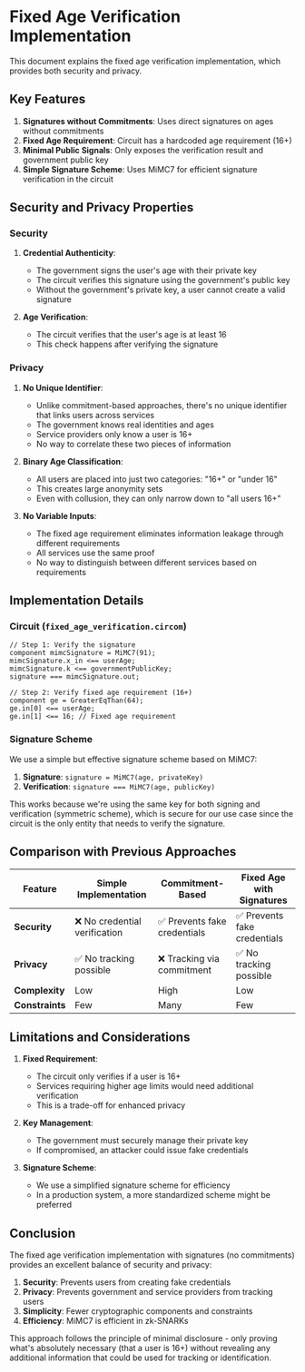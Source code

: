 # Fixed Age Verification Implementation

This document explains the fixed age verification implementation, which provides both security and privacy.

## Key Features

1. **Signatures without Commitments**: Uses direct signatures on ages without commitments
2. **Fixed Age Requirement**: Circuit has a hardcoded age requirement (16+)
3. **Minimal Public Signals**: Only exposes the verification result and government public key
4. **Simple Signature Scheme**: Uses MiMC7 for efficient signature verification in the circuit

## Security and Privacy Properties

### Security

1. **Credential Authenticity**: 
   - The government signs the user's age with their private key
   - The circuit verifies this signature using the government's public key
   - Without the government's private key, a user cannot create a valid signature

2. **Age Verification**:
   - The circuit verifies that the user's age is at least 16
   - This check happens after verifying the signature

### Privacy

1. **No Unique Identifier**: 
   - Unlike commitment-based approaches, there's no unique identifier that links users across services
   - The government knows real identities and ages
   - Service providers only know a user is 16+
   - No way to correlate these two pieces of information

2. **Binary Age Classification**:
   - All users are placed into just two categories: "16+" or "under 16"
   - This creates large anonymity sets
   - Even with collusion, they can only narrow down to "all users 16+"

3. **No Variable Inputs**:
   - The fixed age requirement eliminates information leakage through different requirements
   - All services use the same proof
   - No way to distinguish between different services based on requirements

## Implementation Details

### Circuit (`fixed_age_verification.circom`)

```circom
// Step 1: Verify the signature
component mimcSignature = MiMC7(91);
mimcSignature.x_in <== userAge;
mimcSignature.k <== governmentPublicKey;
signature === mimcSignature.out;

// Step 2: Verify fixed age requirement (16+)
component ge = GreaterEqThan(64);
ge.in[0] <== userAge;
ge.in[1] <== 16; // Fixed age requirement
```

### Signature Scheme

We use a simple but effective signature scheme based on MiMC7:

1. **Signature**: `signature = MiMC7(age, privateKey)`
2. **Verification**: `signature === MiMC7(age, publicKey)`

This works because we're using the same key for both signing and verification (symmetric scheme), which is secure for our use case since the circuit is the only entity that needs to verify the signature.

## Comparison with Previous Approaches

| Feature | Simple Implementation | Commitment-Based | Fixed Age with Signatures |
|---------|----------------------|------------------|---------------------------|
| **Security** | ❌ No credential verification | ✅ Prevents fake credentials | ✅ Prevents fake credentials |
| **Privacy** | ✅ No tracking possible | ❌ Tracking via commitment | ✅ No tracking possible |
| **Complexity** | Low | High | Low |
| **Constraints** | Few | Many | Few |

## Limitations and Considerations

1. **Fixed Requirement**:
   - The circuit only verifies if a user is 16+
   - Services requiring higher age limits would need additional verification
   - This is a trade-off for enhanced privacy

2. **Key Management**:
   - The government must securely manage their private key
   - If compromised, an attacker could issue fake credentials

3. **Signature Scheme**:
   - We use a simplified signature scheme for efficiency
   - In a production system, a more standardized scheme might be preferred

## Conclusion

The fixed age verification implementation with signatures (no commitments) provides an excellent balance of security and privacy:

1. **Security**: Prevents users from creating fake credentials
2. **Privacy**: Prevents government and service providers from tracking users
3. **Simplicity**: Fewer cryptographic components and constraints
4. **Efficiency**: MiMC7 is efficient in zk-SNARKs

This approach follows the principle of minimal disclosure - only proving what's absolutely necessary (that a user is 16+) without revealing any additional information that could be used for tracking or identification.

